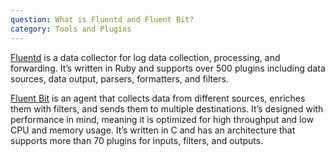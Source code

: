 ```yaml
---
question: What is Fluentd and Fluent Bit?
category: Tools and Plugins
---
```


[Fluentd](https://docs.fluentd.org/installation) is a data collector for log data collection, processing, and forwarding. It’s written in Ruby and supports over 500 plugins including data sources, data output, parsers, formatters, and filters.

[Fluent Bit](https://docs.fluentbit.io/manual/installation/getting-started-with-fluent-bit) is an agent that collects data from different sources, enriches them with filters, and sends them to multiple destinations. It’s designed with performance in mind, meaning it is optimized for high throughput and low CPU and memory usage. It’s written in C and has an architecture that supports more than 70 plugins for inputs, filters, and outputs.


